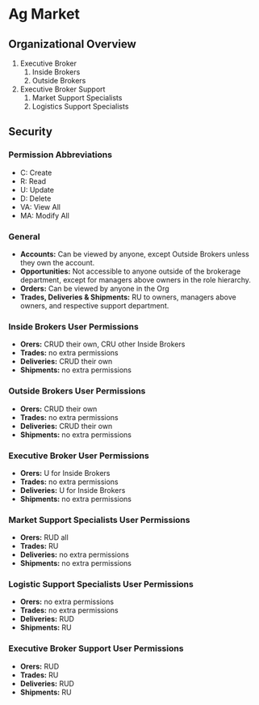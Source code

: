 # Ag Market
## Organizational Overview
1. Executive Broker
    1. Inside Brokers
    2. Outside Brokers
2. Executive Broker Support
    1. Market Support Specialists
    2. Logistics Support Specialists

## Security
### Permission Abbreviations
- C: Create
- R: Read
- U: Update
- D: Delete
- VA: View All
- MA: Modify All
### General
- **Accounts:** Can be viewed by anyone, except Outside Brokers unless they own the account.
- **Opportunities:** Not accessible to anyone outside of the brokerage department, except for managers above owners in the role hierarchy.
- **Orders:** Can be viewed by anyone in the Org
- **Trades, Deliveries & Shipments:** RU to owners, managers above owners, and respective support department.
### Inside Brokers User Permissions
- **Orers:** CRUD their own, CRU other Inside Brokers
- **Trades:** no extra permissions
- **Deliveries:** CRUD their own
- **Shipments:** no extra permissions
#### 
### Outside Brokers User Permissions
- **Orers:** CRUD their own
- **Trades:** no extra permissions
- **Deliveries:** CRUD their own
- **Shipments:** no extra permissions
### Executive Broker User Permissions
- **Orers:** U for Inside Brokers
- **Trades:** no extra permissions
- **Deliveries:** U for Inside Brokers
- **Shipments:** no extra permissions
### Market Support Specialists User Permissions
- **Orers:** RUD all
- **Trades:** RU
- **Deliveries:** no extra permissions
- **Shipments:** no extra permissions
### Logistic Support Specialists User Permissions
- **Orers:** no extra permissions
- **Trades:** no extra permissions
- **Deliveries:** RUD
- **Shipments:** RU
### Executive Broker Support User Permissions
- **Orers:** RUD
- **Trades:** RU
- **Deliveries:** RUD
- **Shipments:** RU